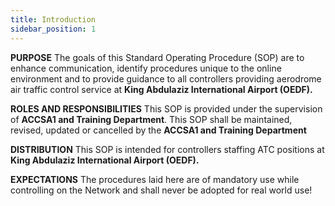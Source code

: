 ```yaml
---
title: Introduction
sidebar_position: 1
---
```


**PURPOSE**
The goals of this Standard Operating Procedure (SOP) are to enhance communication, identify procedures unique to the online environment and to provide guidance to all controllers providing aerodrome air traffic control service at **King Abdulaziz International Airport (OEDF).**

**ROLES AND RESPONSIBILITIES**
This SOP is provided under the supervision of **ACCSA1 and Training Department**. This SOP shall be maintained, revised, updated or cancelled by the **ACCSA1 and Training Department** 

**DISTRIBUTION**
This SOP is intended for controllers staffing ATC positions at **King Abdulaziz International Airport (OEDF).**

**EXPECTATIONS**
The procedures laid here are of mandatory use while controlling on the Network and shall never be adopted for real world use!
